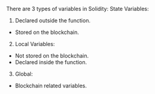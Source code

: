 There are 3 types of variables in Solidity:
State Variables:
1. Declared outside the function.
- Stored on the blockchain.
2. Local Variables:
- Not stored on the blockchain.
- Declared inside the function.
3. Global:
- Blockchain related variables.
